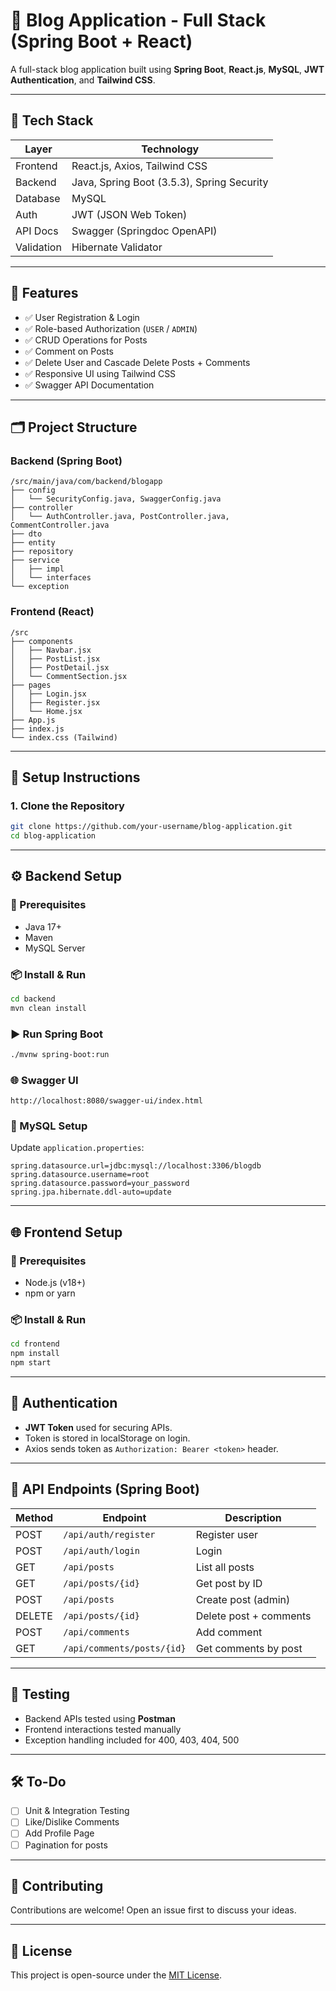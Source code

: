 # 📘 Blog Application - Full Stack (Spring Boot + React)

A full-stack blog application built using **Spring Boot**, **React.js**, **MySQL**, **JWT Authentication**, and **Tailwind CSS**.

---

## 📁 Tech Stack

| Layer        | Technology                     |
|--------------|--------------------------------|
| Frontend     | React.js, Axios, Tailwind CSS  |
| Backend      | Java, Spring Boot (3.5.3), Spring Security |
| Database     | MySQL                          |
| Auth         | JWT (JSON Web Token)           |
| API Docs     | Swagger (Springdoc OpenAPI)    |
| Validation   | Hibernate Validator             |

---

## 🔧 Features

- ✅ User Registration & Login
- ✅ Role-based Authorization (`USER` / `ADMIN`)
- ✅ CRUD Operations for Posts
- ✅ Comment on Posts
- ✅ Delete User and Cascade Delete Posts + Comments
- ✅ Responsive UI using Tailwind CSS
- ✅ Swagger API Documentation

---

## 🗂️ Project Structure

### Backend (Spring Boot)
```
/src/main/java/com/backend/blogapp
├── config
│   └── SecurityConfig.java, SwaggerConfig.java
├── controller
│   └── AuthController.java, PostController.java, CommentController.java
├── dto
├── entity
├── repository
├── service
│   ├── impl
│   └── interfaces
└── exception
```

### Frontend (React)
```
/src
├── components
│   ├── Navbar.jsx
│   ├── PostList.jsx
│   ├── PostDetail.jsx
│   └── CommentSection.jsx
├── pages
│   ├── Login.jsx
│   ├── Register.jsx
│   └── Home.jsx
├── App.js
├── index.js
└── index.css (Tailwind)
```

---

## 🚀 Setup Instructions

### 1. Clone the Repository
```bash
git clone https://github.com/your-username/blog-application.git
cd blog-application
```

---

## ⚙️ Backend Setup

### 📌 Prerequisites
- Java 17+
- Maven
- MySQL Server

### 📦 Install & Run
```bash
cd backend
mvn clean install
```

### ▶️ Run Spring Boot
```bash
./mvnw spring-boot:run
```

### 🌐 Swagger UI
```
http://localhost:8080/swagger-ui/index.html
```

### 📁 MySQL Setup
Update `application.properties`:
```properties
spring.datasource.url=jdbc:mysql://localhost:3306/blogdb
spring.datasource.username=root
spring.datasource.password=your_password
spring.jpa.hibernate.ddl-auto=update
```

---

## 🌐 Frontend Setup

### 📌 Prerequisites
- Node.js (v18+)
- npm or yarn

### 📦 Install & Run
```bash
cd frontend
npm install
npm start
```

---

## 🔐 Authentication

- **JWT Token** used for securing APIs.
- Token is stored in localStorage on login.
- Axios sends token as `Authorization: Bearer <token>` header.

---

## 🔗 API Endpoints (Spring Boot)

| Method | Endpoint                      | Description              |
|--------|-------------------------------|--------------------------|
| POST   | `/api/auth/register`          | Register user            |
| POST   | `/api/auth/login`             | Login                    |
| GET    | `/api/posts`                  | List all posts           |
| GET    | `/api/posts/{id}`             | Get post by ID           |
| POST   | `/api/posts`                  | Create post (admin)      |
| DELETE | `/api/posts/{id}`             | Delete post + comments   |
| POST   | `/api/comments`               | Add comment              |
| GET    | `/api/comments/posts/{id}`    | Get comments by post     |

---

## 🧪 Testing

- Backend APIs tested using **Postman**
- Frontend interactions tested manually
- Exception handling included for 400, 403, 404, 500

---

## 🛠️ To-Do

- [ ] Unit & Integration Testing
- [ ] Like/Dislike Comments
- [ ] Add Profile Page
- [ ] Pagination for posts

---

## 🤝 Contributing

Contributions are welcome! Open an issue first to discuss your ideas.

---

## 📄 License

This project is open-source under the [MIT License](LICENSE).
